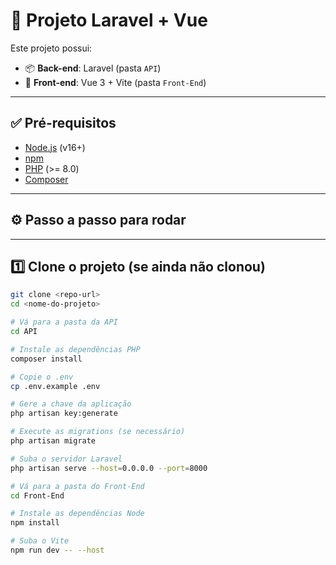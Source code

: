 # 📌 Projeto Laravel + Vue

Este projeto possui:
- 📦 **Back-end**: Laravel (pasta `API`)
- 🎨 **Front-end**: Vue 3 + Vite (pasta `Front-End`)

---

## ✅ **Pré-requisitos**

- [Node.js](https://nodejs.org/) (v16+)
- [npm](https://www.npmjs.com/)
- [PHP](https://www.php.net/) (>= 8.0)
- [Composer](https://getcomposer.org/)

---

## ⚙️ **Passo a passo para rodar**

---

## 1️⃣ Clone o projeto (se ainda não clonou)

```bash
git clone <repo-url>
cd <nome-do-projeto>

# Vá para a pasta da API
cd API

# Instale as dependências PHP
composer install

# Copie o .env
cp .env.example .env

# Gere a chave da aplicação
php artisan key:generate

# Execute as migrations (se necessário)
php artisan migrate

# Suba o servidor Laravel
php artisan serve --host=0.0.0.0 --port=8000

# Vá para a pasta do Front-End
cd Front-End

# Instale as dependências Node
npm install

# Suba o Vite
npm run dev -- --host
